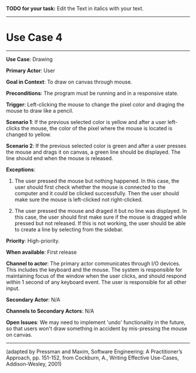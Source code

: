 **TODO for your task:** Edit the Text in italics with your text.

<hr>

# Use Case 4

<hr>

**Use Case**: Drawing

**Primary Actor**: User

**Goal in Context**: To draw on canvas through mouse.

**Preconditions**: The program must be running and in a responsive state.

**Trigger**: Left-clicking the mouse to change the pixel color and draging the mouse to draw like a pencil.
  
**Scenario 1**: If the previous selected color is yellow and after a user left-clicks the mouse, the color of the pixel where the mouse is located is changed to yellow.

**Scenario 2**: If the previous selected color is green and after a user presses the mouse and drags it on canvas, a green line should be displayed. The line should end when the mouse is released.
 
**Exceptions**:  
1. The user pressed the mouse but nothing happened. In this case, the user should first check whether the mouse is connected to the computer and it could be clicked successfully. Then the user should make sure the mouse is left-clicked not right-clicked.

2. The user pressed the mouse and draged it but no line was displayed. In this case, the user should first make sure if the mouse is dragged while pressed but not released. If this is not working, the user should be able to create a line by selecting from the sidebar.

**Priority**: High-priority.

**When available**: First release

**Channel to actor**: The primary actor communicates through I/O devices. This includes the keyboard and the mouse. The system is responsible for maintaining focus of the window when the user clicks, and should respond within 1 second of any keyboard event. The user is responsible for all other input.

**Secondary Actor**: N/A

**Channels to Secondary Actors**: N/A

**Open Issues**: We may need to implement 'undo' functionality in the future, so that users won't draw something in accident by mis-pressing the mouse on canvas.

<hr>



(adapted by Pressman and Maxim, Software Engineering: A Practitioner’s Approach, pp. 151-152, from Cockburn,
A., Writing Effective Use-Cases, Addison-Wesley, 2001)
